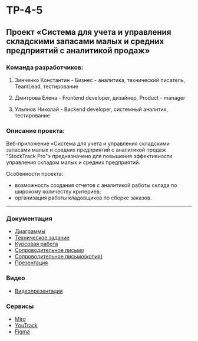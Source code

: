 # TP-4-5

## Проект «Система для учета и управления складскими запасами малых и средних предприятий с аналитикой продаж»

### Команда разработчиков:

1. Зинченко Константин - Бизнес - аналитика, технический писатель, TeamLead, тестирование

2. Дмитрова Елена - Frontend developer, дизайнер, Product - manager

3. Ульянов Николай -  Backend developer, cистемный аналитик, тестирование

### Описание проекта:

Веб-приложение «Система для учета и управления складскими запасами малых и средних предприятий с аналитикой продаж "StockTrack Pro"» предназначено для повышения эффективности управления складом
малых и средних предприятий.

Особенности проекта:
- возможность создания отчетов с аналитикой работы склада по широкому количеству критериев;
- организация работы кладовщиков по сборке заказов.

----

### Документация
- [Диаграммы](https://github.com/Sumeruk/TP-4-5/tree/main/%D0%94%D0%B8%D0%B0%D0%B3%D1%80%D0%B0%D0%BC%D0%BC%D1%8B)
- [Техническое задание](https://github.com/Sumeruk/TP-4-5/blob/main/%D0%94%D0%BE%D0%BA%D1%83%D0%BC%D0%B5%D0%BD%D1%82%D0%B0%D1%86%D0%B8%D1%8F/%D0%A2%D0%B5%D1%85%D0%BD%D0%B8%D1%87%D0%B5%D1%81%D0%BA%D0%BE%D0%B5%20%D0%B7%D0%B0%D0%B4%D0%B0%D0%BD%D0%B8%D0%B5.pdf)
- [Курсовая работа](https://github.com/Sumeruk/TP-4-5/blob/main/%D0%94%D0%BE%D0%BA%D1%83%D0%BC%D0%B5%D0%BD%D1%82%D0%B0%D1%86%D0%B8%D1%8F/%D0%9A%D1%83%D1%80%D1%81%D0%BE%D0%B2%D0%B0%D1%8F%20%D1%80%D0%B0%D0%B1%D0%BE%D1%82%D0%B0.pdf)
- [Cопроводительное письмо](https://github.com/Sumeruk/TP-4-5/blob/main/%D0%94%D0%BE%D0%BA%D1%83%D0%BC%D0%B5%D0%BD%D1%82%D0%B0%D1%86%D0%B8%D1%8F/%D0%A1%D0%BE%D0%BF%D1%80%D0%BE%D0%B2%D0%BE%D0%B4%D0%B8%D1%82%D0%B5%D0%BB%D1%8C%D0%BD%D0%BE%D0%B5%20%D0%BF%D0%B8%D1%81%D1%8C%D0%BC%D0%BE.pdf)
- [Cопроводительное письмо(копия)](https://github.com/Sumeruk/TP-4-5/blob/main/%D0%94%D0%BE%D0%BA%D1%83%D0%BC%D0%B5%D0%BD%D1%82%D0%B0%D1%86%D0%B8%D1%8F/%D0%A1%D0%BE%D0%BF%D1%80%D0%BE%D0%B2%D0%BE%D0%B4%D0%B8%D1%82%D0%B5%D0%BB%D1%8C%D0%BD%D0%BE%D0%B5%20%D0%BF%D0%B8%D1%81%D1%8C%D0%BC%D0%BE(%D0%BA%D0%BE%D0%BF%D0%B8%D1%8F).pdf)
- [Презентация](https://github.com/Sumeruk/TP-4-5/blob/main/Документация/Презентация.pdf) 
### Видео
- [Видеопрезентация](https://youtu.be/Uae18-5Jc48)
  
### Сервисы
- [Miro](https://miro.com/app/board/uXjVNsfyAZI=/?share_link_id=263686175546)
- [YouTrack](https://dreamteam34.youtrack.cloud)
- [Figma](https://www.figma.com/file/NzOW2O8pA7u6ZXGjfNM8mP/Free-Medical-Mobile-App-(Community)?type=design&node-id=0-1&mode=design&t=zMOFEd5Lwk0xiJ8t-0)
